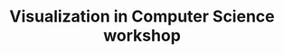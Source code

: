 ---
dateStart: 2014-05-21
dateEnd:
title: "Visualization in Computer Science workshop"
venue: "College of Social and Media Culture"
organizer:
credit: "Places & Spaces"
city: Torun
state:
country: Poland
pdfLink:
venueImages:
 - sm: image01.sm.jpg
   lg: image01.lg.jpg
 - sm: image02.sm.jpg
   lg: image02.lg.jpg
 - sm: image03.sm.jpg
   lg: image03.lg.jpg
 - sm: image04.sm.jpg
   lg: image04.lg.jpg
 - sm: image05.sm.jpg
   lg: image05.lg.jpg
 - sm: image06.sm.jpg
   lg: image06.lg.jpg
 - sm: image07.sm.jpg
   lg: image07.lg.jpg
 - sm: image08.sm.jpg
   lg: image08.lg.jpg
 - sm: image09.sm.jpg
   lg: image09.lg.jpg
 - sm: image10.sm.jpg
   lg: image10.lg.jpg
 - sm: image11.sm.jpg
   lg: image11.lg.jpg
 - sm: image12.sm.jpg
   lg: image12.lg.jpg
---